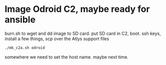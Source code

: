 # Image Odroid C2, maybe ready for ansible

burn.sh to wget and dd image to SD card.
put SD card in C2, boot.
ssh keys, install a few things, scp over the Atlys support files
```
./mk_c2a.sh odroid
```
somewhere we need to set the host name. maybe next time.
